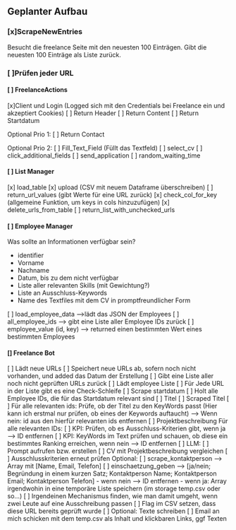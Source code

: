 ## Geplanter Aufbau
### [x]ScrapeNewEntries
Besucht die freelance Seite mit den neuesten 100 Einträgen. 
Gibt die neuesten 100 Einträge als Liste zurück.  

### [ ]Prüfen jeder URL
#### [ ] FreelanceActions
[x]Client und Login (Logged sich mit den Credentials bei Freelance ein und akzeptiert Cookies)
[ ] Return Header
[ ] Return Content
[ ] Return Startdatum

Optional Prio 1:
[ ] Return Contact

Optional Prio 2:
[ ] Fill_Text_Field (Füllt das Textfeld)
[ ] select_cv
[ ] click_additional_fields
[ ] send_application
[ ] random_waiting_time

#### [ ] List Manager
[x] load_table
[x] upload (CSV mit neuem Dataframe überschreiben)
[ ] return_url_values (gibt Werte für eine URL zurück) 
[x] check_col_for_key (allgemeine Funktion, um keys in cols hinzuzufügen)
[x] delete_urls_from_table
[ ] return_list_with_unchecked_urls

#### [ ] Employee Manager
Was sollte an Informationen verfügbar sein?
- identifier
- Vorname
- Nachname
- Datum, bis zu dem nicht verfügbar
- Liste aller relevanten Skills (mit Gewichtung?)
- Liste an Ausschluss-Keywords
- Name des Textfiles mit dem CV in promptfreundlicher Form

[ ] load_employee_data -->lädt das JSON der Employees
[ ] all_employee_ids --> gibt eine Liste aller Employee IDs zurück
[ ] employee_value (id, key) --> returned einen bestimmten Wert eines bestimmten Employees

#### [] Freelance Bot
[ ] Lädt neue URLs
[ ] Speichert neue URLs ab, sofern noch nicht vorhanden, und added das Datum der Erstellung
[ ] Gibt eine Liste aller noch nicht geprüften URLs zurück
[ ] Lädt employee Liste
[ ] Für Jede URL in der Liste gibt es eine Check-Schleife
    [ ] Scrape startdatum
    [ ] Holt alle Employee IDs, die für das Startdatum relevant sind
    [ ] Titel
        [ ] Scraped Titel
        [ ] Für alle relevanten ids: Prüfe, ob der Titel zu den KeyWords passt (Hier kann ich erstmal nur prüfen, ob eines der Keywords auftaucht) --> Wenn nein: id aus den hierfür relevanten ids entfernen
    [ ] Projektbeschreibung
        Für alle relevanten IDs:
        [ ] KPI: Prüfen, ob es Ausschluss-Kriterien gibt, wenn ja --> ID entfernen
        [ ] KPI: KeyWords im Text prüfen und schauen, ob diese ein bestimmtes Ranking erreichen, wenn nein --> ID entfernen
        [ ] LLM: 
            [ ] Prompt aufrufen bzw. erstellen
            [ ] CV mit Projektbeschreibung vergleichen
            [ ] Ausschlusskriterien erneut prüfen
            Optional: [ ] scrape_kontaktperson --> Array mit [Name, Email, Telefon]
            [ ] einschaetzung_geben --> [ja/nein; Begründung in einem kurzen Satz; Kontaktperson Name; Kontaktperson Email; Kontaktperson Telefon]
                - wenn nein --> ID entfernen
                - wenn ja: Array irgendwohin in eine temporäre Liste speichern (im storage temp.csv oder so...)
            [ ] Irgendeinen Mechanismus finden, wie man damit umgeht, wenn zwei Leute auf eine Ausschreibung passen
    [ ] Flag im CSV setzen, dass diese URL bereits geprüft wurde
    [ ] Optional: Texte schreiben
[ ] Email an mich schicken mit dem temp.csv als Inhalt und klickbaren Links, ggf Texten
            
